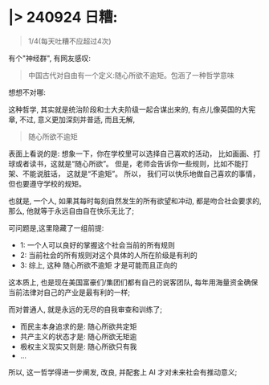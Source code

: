 # |> 240924 日糟:
> 1/4(每天吐糟不应超过4次)

有个"神经群", 有网友感叹:

> 中国古代对自由有一个定义:随心所欲不逾矩。包涵了一种哲学意味

想想不对哪:

这种哲学, 其实就是统治阶段和士大夫阶级一起合谋出来的,
有点儿像英国的大宪章,
不过, 意义更加深刻并普适, 而且无解,

> 随心所欲不逾矩

表面上看说的是: 想象一下，你在学校里可以选择自己喜欢的活动，
比如画画、打球或者读书，这就是“随心所欲”。
但是，老师会告诉你一些规则，比如不能打架、不能说脏话，
这就是“不逾矩”。
所以，
我们可以快乐地做自己喜欢的事情，但也要遵守学校的规矩。

也就是, 一个人, 如果其每时每刻自然发生的所有欲望和冲动, 都是吻合社会要求的,
那么, 他就等于永远自由自在快乐无比了;

可问题是,这里隐藏了一组前提:

- 1: 一个人可以良好的掌握这个社会当前的所有规则
- 2: 当前社会的所有规则对这个具体的人所在阶级是有利的
- 3: 综上, 这种 随心所欲不逾矩 才是可能而且正向的

这本质上, 也是现在美国富豪们/集团们都有自己的说客团队, 每年用海量资金确保当前法律对自己的产业是最有利的一样;

而对普通人, 就是永远的无尽的自我审查和训练了;

- 而民主本身追求的是: 随心所欲共定矩
- 共产主义的状态才是: 随心所欲无矩逾
- 极权主义现实又则是: 随心所欲只有我
- ...

所以, 这一哲学得进一步阐发, 改良, 并配套上 AI 才对未来社会有推动意义;

